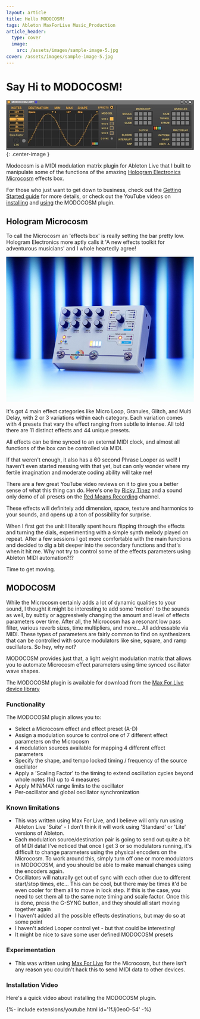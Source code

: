 ```yaml
---
layout: article
title: Hello MODOCOSM!
tags: Ableton MaxForLive Music_Production
article_header:
  type: cover
  image:
    src: /assets/images/sample-image-5.jpg
cover: /assets/images/sample-image-5.jpg
---
```

# Say Hi to MODOCOSM!
![](/assets/images/modocosm.jpeg){: .center-image }

Modocosm is a MIDI modulation matrix plugin for Ableton Live that I built to manipulate some of the functions of the amazing [Hologram Electronics Microcosm](https://www.hologramelectronics.com/product-page/microcosm) effects box.
<!--more-->

For those who just want to get down to business, check out the [Getting Started guide](/2021/01/27/Getting-Started-With-MODOCOSM.html) for more details, or check out the YouTube videos on [installing](https://youtu.be/1fJj0eoO-54) and [using](https://youtu.be/OE8eXPWIN3E) the MODOCOSM plugin.

## Hologram Microcosm
To call the Microcosm an 'effects box' is really setting the bar pretty low. Hologram Electronics more aptly calls it 'A new effects toolkit for adventurous musicians' and I whole heartedly agree!

![](/assets/images/microcosm.webp)

It's got 4 main effect categories like Micro Loop, Granules, Glitch, and Multi Delay, with 2 or 3 variations within each category. Each variation comes with 4 presets that vary the effect ranging from subtle to intense. All told there are 11 distinct effects and 44 unique presets.

All effects can be time synced to an external MIDI clock, and almost all functions of the box can be controlled via MIDI.

If that weren't enough, it also has a 60 second Phrase Looper as well!  I haven't even started messing with that yet, but can only wonder where my fertile imagination and moderate coding ability will take me!  

There are a few great YouTube video reviews on it to give you a better sense of what this thing can do. Here's one by [Ricky Tinez](https://www.youtube.com/watch?v=Rl5099g8GzE) and a sound only demo of all presets on the [Red Means Recording](https://www.youtube.com/watch?v=ds_iX1rCC6I) channel.

These effects will definitely add dimension, space, texture and harmonics to your sounds, and opens up a ton of possibility for surprise.

When I first got the unit I literally spent hours flipping through the effects and turning the dials, experimenting with a simple synth melody played on repeat. After a few sessions I got more comfortable with the main functions and decided to dig a bit deeper into the secondary functions and that's when it hit me. Why not try to control some of the effects parameters using Ableton MIDI automation?!?

Time to get moving.

## MODOCOSM
While the Microcosm certainly adds a lot of dynamic qualities to your sound, I thought it might be interesting to add some 'motion' to the sounds as well, by subtly or aggressively changing the amount and level of effects parameters over time. After all, the Microcosm has a resonant low pass filter, various reverb sizes, time multipliers, and more... All addressable via MIDI. These types of parameters are fairly common to find on synthesizers that can be controlled with source modulators like sine, square, and ramp oscillators. So hey, why not?

MODOCOSM provides just that, a light weight modulation matrix that allows you to automate Microcosm effect parameters using time synced oscillator wave shapes.

The MODOCOSM plugin is available for download from the [Max For Live device library](https://maxforlive.com/library/device/6942/modocosm
  )

### Functionality
The MODOCOSM plugin allows you to:
* Select a Microcosm effect and effect preset (A-D)
* Assign a modulation source to control one of 7 different effect parameters on the Microcosm
* 4 modulation sources available for mapping 4 different effect parameters
* Specify the shape, and tempo locked timing / frequency of the source oscillator
* Apply a 'Scaling Factor' to the timing to extend oscillation cycles beyond whole notes (1n) up to 4 measures
* Apply MIN/MAX range limits to the oscillator
* Per-oscillator and global oscillator synchronization

### Known limitations
* This was written using Max For Live, and I believe will only run using Ableton Live 'Suite' - I don't think it will work using 'Standard' or 'Lite' versions of Ableton.
* Each modulation source/destination pair is going to send out quite a bit of MIDI data! I've noticed that once I get 3 or so modulators running, it's difficult to change parameters using the physical encoders on the Microcosm. To work around this, simply turn off one or more modulators in MODOCOSM, and you should be able to make manual changes using the encoders again.
* Oscillators will naturally get out of sync with each other due to different start/stop times, etc... This can be cool, but there may be times it'd be even cooler for them all to move in lock step. If this is the case, you need to set them all to the same note timing and scale factor. Once this is done, press the G-SYNC button, and they should all start moving together again
* I haven't added all the possible effects destinations, but may do so at some point
* I haven't added Looper control yet - but that could be interesting!
* It might be nice to save some user defined MODOCOSM presets

### Experimentation
* This was written using [Max For Live](https://www.ableton.com/en/live/max-for-live/) for the Microcosm, but there isn't any reason you couldn't hack this to send MIDI data to other devices.

### Installation Video
Here's a quick video about installing the MODOCOSM plugin.

<div>{%- include extensions/youtube.html id='1fJj0eoO-54' -%}</div>
